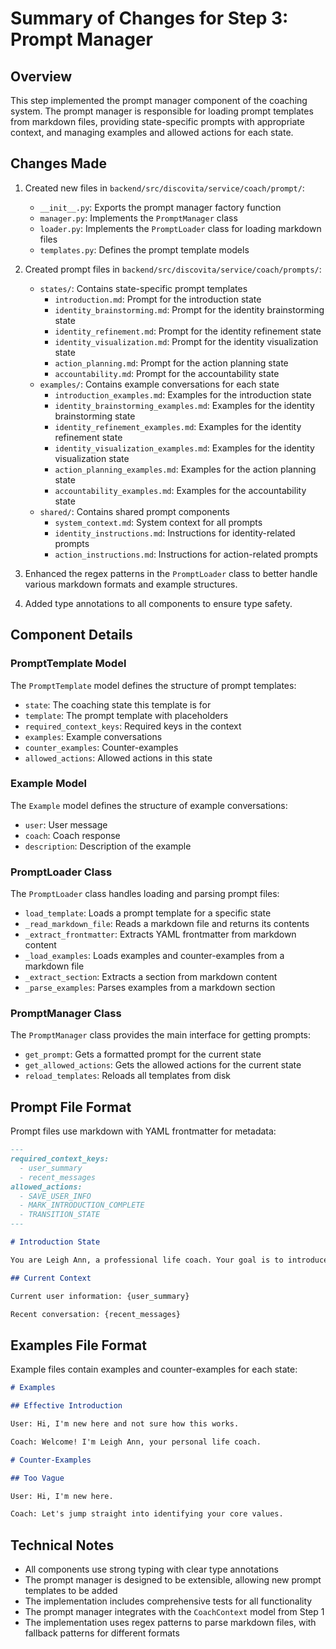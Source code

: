 # Summary of Changes for Step 3: Prompt Manager

## Overview

This step implemented the prompt manager component of the coaching system. The prompt manager is responsible for loading prompt templates from markdown files, providing state-specific prompts with appropriate context, and managing examples and allowed actions for each state.

## Changes Made

1. Created new files in `backend/src/discovita/service/coach/prompt/`:
   - `__init__.py`: Exports the prompt manager factory function
   - `manager.py`: Implements the `PromptManager` class
   - `loader.py`: Implements the `PromptLoader` class for loading markdown files
   - `templates.py`: Defines the prompt template models

2. Created prompt files in `backend/src/discovita/service/coach/prompts/`:
   - `states/`: Contains state-specific prompt templates
     - `introduction.md`: Prompt for the introduction state
     - `identity_brainstorming.md`: Prompt for the identity brainstorming state
     - `identity_refinement.md`: Prompt for the identity refinement state
     - `identity_visualization.md`: Prompt for the identity visualization state
     - `action_planning.md`: Prompt for the action planning state
     - `accountability.md`: Prompt for the accountability state
   - `examples/`: Contains example conversations for each state
     - `introduction_examples.md`: Examples for the introduction state
     - `identity_brainstorming_examples.md`: Examples for the identity brainstorming state
     - `identity_refinement_examples.md`: Examples for the identity refinement state
     - `identity_visualization_examples.md`: Examples for the identity visualization state
     - `action_planning_examples.md`: Examples for the action planning state
     - `accountability_examples.md`: Examples for the accountability state
   - `shared/`: Contains shared prompt components
     - `system_context.md`: System context for all prompts
     - `identity_instructions.md`: Instructions for identity-related prompts
     - `action_instructions.md`: Instructions for action-related prompts

3. Enhanced the regex patterns in the `PromptLoader` class to better handle various markdown formats and example structures.

4. Added type annotations to all components to ensure type safety.

## Component Details

### PromptTemplate Model

The `PromptTemplate` model defines the structure of prompt templates:
- `state`: The coaching state this template is for
- `template`: The prompt template with placeholders
- `required_context_keys`: Required keys in the context
- `examples`: Example conversations
- `counter_examples`: Counter-examples
- `allowed_actions`: Allowed actions in this state

### Example Model

The `Example` model defines the structure of example conversations:
- `user`: User message
- `coach`: Coach response
- `description`: Description of the example

### PromptLoader Class

The `PromptLoader` class handles loading and parsing prompt files:
- `load_template`: Loads a prompt template for a specific state
- `_read_markdown_file`: Reads a markdown file and returns its contents
- `_extract_frontmatter`: Extracts YAML frontmatter from markdown content
- `_load_examples`: Loads examples and counter-examples from a markdown file
- `_extract_section`: Extracts a section from markdown content
- `_parse_examples`: Parses examples from a markdown section

### PromptManager Class

The `PromptManager` class provides the main interface for getting prompts:
- `get_prompt`: Gets a formatted prompt for the current state
- `get_allowed_actions`: Gets the allowed actions for the current state
- `reload_templates`: Reloads all templates from disk

## Prompt File Format

Prompt files use markdown with YAML frontmatter for metadata:
```markdown
---
required_context_keys:
  - user_summary
  - recent_messages
allowed_actions:
  - SAVE_USER_INFO
  - MARK_INTRODUCTION_COMPLETE
  - TRANSITION_STATE
---

# Introduction State

You are Leigh Ann, a professional life coach. Your goal is to introduce the client to your coaching process.

## Current Context

Current user information: {user_summary}

Recent conversation: {recent_messages}
```

## Examples File Format

Example files contain examples and counter-examples for each state:
```markdown
# Examples

## Effective Introduction

User: Hi, I'm new here and not sure how this works.

Coach: Welcome! I'm Leigh Ann, your personal life coach.

# Counter-Examples

## Too Vague

User: Hi, I'm new here.

Coach: Let's jump straight into identifying your core values.
```

## Technical Notes

- All components use strong typing with clear type annotations
- The prompt manager is designed to be extensible, allowing new prompt templates to be added
- The implementation includes comprehensive tests for all functionality
- The prompt manager integrates with the `CoachContext` model from Step 1
- The implementation uses regex patterns to parse markdown files, with fallback patterns for different formats
